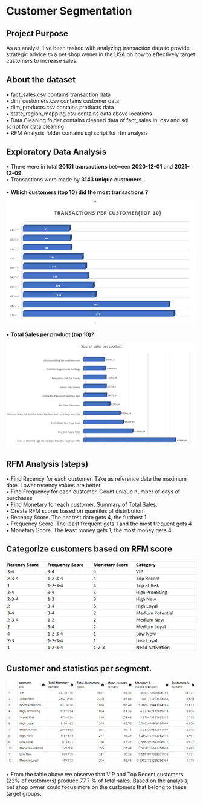 <h1><strong>Customer Segmentation</strong></h1>

<h2><strong>Project Purpose</strong></h2>
As an analyst, I've been tasked with analyzing transaction data to provide strategic advice to a pet shop owner in the USA on how to effectively target customers to increase sales.

<h2><strong>About the dataset</strong></h2>
&#8226; fact_sales.csv contains transaction data <br>
&#8226; dim_customers.csv contains customer data <br>
&#8226; dim_products.csv contains products data <br>
&#8226; state_region_mapping.csv contains data above locations <br>
&#8226; Data Cleaning folder contains cleaned data of fact_sales in .csv and sql script for data cleaning <br>
&#8226; RFM Analysis folder contains sql script for rfm analysis

<h2>Exploratory Data Analysis</h2>
&#8226; There were in total <strong>20151 transactions</strong> between <strong>2020-12-01</strong> and <strong>2021-12-09</strong>.<br>
&#8226; Transactions were made by <strong>3143 unique customers</strong>. <br>
<br>
&#8226; <strong>Which customers (top 10) did the most transactions ?</strong> <br>

![alt text](trans_per_cust.PNG) <br>
<br>
&#8226; <strong>Total Sales per product (top 10)? </strong> <br>

![alt text](sales_per_prod.PNG)
<br>
<h2> <strong>RFM Analysis (steps) </strong></h2>
&#8226; Find Recency for each customer. Take as reference date the maximum date. Lower recency values are better <br>
&#8226; Find Frequency for each customer. Count unique number of days of purchases <br>
&#8226; Find Monetary for each customer. Summary of Total Sales. <br>
&#8226; Create RFM scores based on quantiles of distribution. <br>
&#8226; Recency Score. The nearest date gets 4, the furthest 1. <br>
&#8226; Frequency Score. The least frequent gets 1 and the most frequent gets 4 <br>
&#8226; Monetary Score. The least money gets 1, the most money gets 4. <br>

<h2><strong> Categorize customers based on RFM score </strong></h2>

![alt text](Segments.PNG)
<br>

<h2><strong> Customer and statistics per segment.</strong></h2>

![alt text](stats.PNG)
<br>
<br>
&#8226; From the table above we observe that VIP and Top Recent customers (22% of customers) produce 77.7 % of total sales. Based on the analysis, pet shop owner could focus more on the customers that belong to these target groups. <br>



